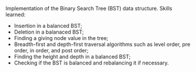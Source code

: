 Implementation of the Binary Search Tree (BST) data structure. Skills learned:

- Insertion in a balanced BST;
- Deletion in a balanaced BST;
- Finding a giving node value in the tree;
- Breadth-first and depth-first traversal algorithms such as level order, pre order,
  in order, and post order;
- Finding the height and depth in a balanced BST;
- Checking if the BST is balanced and rebalancing it if necessary.
